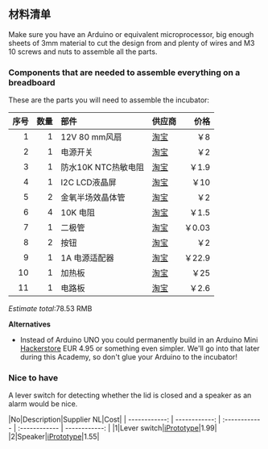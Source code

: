 ## 材料清单

Make sure you have an Arduino or equivalent microprocessor, big enough sheets of 3mm material to cut the design from and plenty of wires and M3 10 screws and nuts to assemble all the parts.

### Components that are needed to assemble everything on a breadboard

These are the parts you will need to assemble the incubator:

|序号|数量|部件|供应商|价格|
| ------------: | ------------: | :------------ | :------------ | ------------: |
|1|1|12V 80 mm风扇|[淘宝](https://s.taobao.com/search?q=%E9%A3%8E%E6%89%8712V+80+mm&imgfile=&js=1&stats_click=search_radio_all%3A1&initiative_id=staobaoz_20170701&ie=utf8)|￥8|
|2|1|电源开关|[淘宝](https://s.taobao.com/search?q=%E7%94%B5%E6%BA%90%E5%BC%80%E5%85%B3&imgfile=&js=1&stats_click=search_radio_all%3A1&initiative_id=staobaoz_20170701&ie=utf8)|￥2|
|3|1|防水10K NTC热敏电阻|[淘宝](https://item.taobao.com/item.htm?spm=a230r.1.14.20.ebb2eb2v6Q6Pk&id=39488699888&ns=1&abbucket=9#detail)|￥1.9|
|4|1|I2C LCD液晶屏|[淘宝](https://s.taobao.com/search?ie=utf8&initiative_id=staobaoz_20170701&stats_click=search_radio_all%3A1&js=1&imgfile=&q=i2c+lcd%E6%B6%B2%E6%99%B6%E5%B1%8F&suggest=0_3&_input_charset=utf-8&wq=I2C+LCD&suggest_query=I2C+LCD&source=suggest)|￥10|
|5|2|金氧半场效晶体管|[淘宝](https://s.taobao.com/search?q=MOSFET&imgfile=&js=1&stats_click=search_radio_all%3A1&initiative_id=staobaoz_20170701&ie=utf8)|￥2|
|6|4|10K 电阻|[淘宝](https://s.taobao.com/search?ie=utf8&initiative_id=staobaoz_20170701&stats_click=search_radio_all%3A1&js=1&imgfile=&q=10k%E7%94%B5%E9%98%BB1w&suggest=0_2&_input_charset=utf-8&wq=10K%E7%94%B5%E9%98%BB&suggest_query=10K%E7%94%B5%E9%98%BB&source=suggest)|￥1.5|
|7|1|二极管|[淘宝](https://s.taobao.com/search?q=%E4%BA%8C%E6%9E%81%E7%AE%A1&imgfile=&js=1&stats_click=search_radio_all%3A1&initiative_id=staobaoz_20170701&ie=utf8)|￥0.03|
|8|2|按钮|[淘宝](https://s.taobao.com/search?q=%E6%8C%89%E9%92%AE&imgfile=&js=1&stats_click=search_radio_all%3A1&initiative_id=staobaoz_20170701&ie=utf8)|￥2|
|9|1|1A 电源适配器|[淘宝](https://s.taobao.com/search?q=7.5+W+%E7%94%B5%E6%BA%90%E9%80%82%E9%85%8D%E5%99%A8&imgfile=&js=1&stats_click=search_radio_all%3A1&initiative_id=staobaoz_20170701&ie=utf8)|￥22.9|
|10|1|加热板|[淘宝](https://s.taobao.com/search?ie=utf8&initiative_id=staobaoz_20170701&stats_click=search_radio_all%3A1&js=1&imgfile=&q=%E5%8A%A0%E7%83%AD%E6%9D%BF+%E5%8F%91%E7%83%AD%E7%89%87&suggest=history_2&_input_charset=utf-8&wq=%E5%8A%A0%E7%83%AD%E6%9D%BF&suggest_query=%E5%8A%A0%E7%83%AD%E6%9D%BF&source=suggest)|￥25|
|11|1|电路板|[淘宝](https://s.taobao.com/search?q=%E7%94%B5%E8%B7%AF%E6%9D%BF&imgfile=&js=1&stats_click=search_radio_all%3A1&initiative_id=staobaoz_20170701&ie=utf8)|￥2.6|

*Estimate total*:78.53 RMB

**Alternatives**

* Instead of Arduino UNO you could permanently build in an Arduino Mini [Hackerstore](https://www.hackerstore.nl/Artikel/90) EUR 4.95 or something even simpler. We'll go into that later during this Academy, so don't glue your Arduino to the incubator!

### Nice to have

A lever switch for detecting whether the lid is closed and a speaker as an alarm would be nice.

|No|Description|Supplier NL|Cost|
| ------------: | ------------: | :------------ | :------------ | ------------: |
|1|Lever switch|[iPrototype](https://iprototype.nl/products/components/buttons-switches/micro-switch-right-lever)|1.99|
|2|Speaker|[iPrototype](https://iprototype.nl/products/components/overige/piezo)|1.55|
